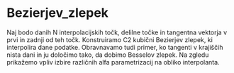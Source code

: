 # Bezierjev_zlepek

Naj bodo danih N interpolacijskih točk, delilne točke in tangentna vektorja v prvi in zadnji od teh točk. Konstruiramo C2 kubični Bezierjev
zlepek, ki interpolira dane podatke. Obravnavamo tudi primer, ko tangenti
v krajiščih nista dani in ju določimo tako, da dobimo Besselov zlepek. Na
zgledu prikažemo vpliv izbire različnih alfa parametrizacij na obliko interpolanta.
